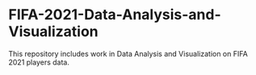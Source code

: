 # FIFA-2021-Data-Analysis-and-Visualization
This repository includes work in Data Analysis and Visualization on FIFA 2021 players data.
